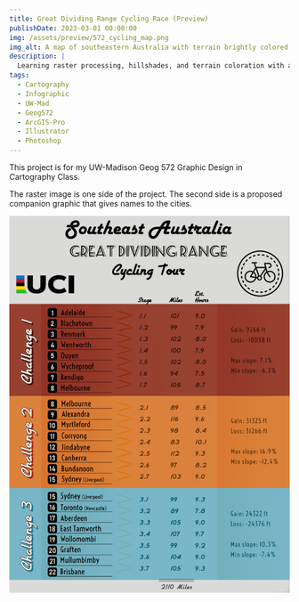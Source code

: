 ```yaml
---
title: Great Dividing Range Cycling Race (Preview)
publishDate: 2023-03-01 00:00:00
img: /assets/preview/572_cycling_map.png
img_alt: A map of southeastern Australia with terrain brightly colored and a cycling route overlaid on top with cities and landmarks labeled.
description: |
  Learning raster processing, hillshades, and terrain coloration with a cycling race.
tags:
  - Cartography
  - Infographic
  - UW-Mad
  - Geog572
  - ArcGIS-Pro
  - Illustrator
  - Photoshop
---
```


This project is for my UW-Madison Geog 572 Graphic Design in Cartography Class.

The raster image is one side of the project. The second side is a proposed companion graphic that gives names to the cities. 

<img src="/assets/preview/572_cycling_text.png" class="img" alt="A graphic that shows labels for cities in the Cycling Race project" >